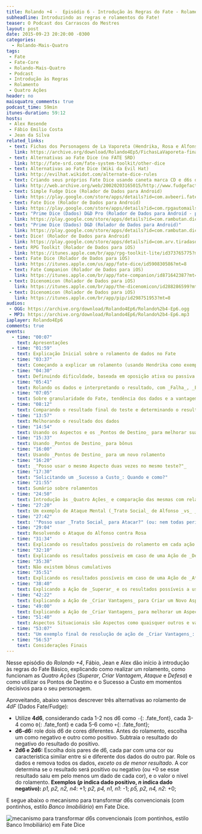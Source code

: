 ```yaml
---
title: Rolando +4 -  Episódio 6 - Introdução às Regras do Fate - Rolamentos, Ações e Resultados
subheadline: Introduzindo as regras e rolamentos do Fate!
teaser: O Podcast dos Carrascos do Mestres
layout: post
date: 2015-09-23 20:20:00 -0300
categories:
  - Rolando-Mais-Quatro
tags:
 - Fate
 - Fate-Core
 - Rolando-Mais-Quatro
 - Podcast
 - Introdução às Regras
 - Rolamento
 - Quatro Ações
header: no
maisquatro_comments: true 
podcast_time: 59min
itunes-duration: 59:12
hosts:
 - Alex Resende
 - Fábio Emilio Costa
 - Jean da Silva
related_links:
 - text: Fichas dos Personagens de La Vaporeta (Hendrika, Rosa e Alfonso)
   link: https://archive.org/download/Rolando4Ep5/FichasLaVaporeta-final.pdf
 - text: Alternativas ao Fate Dice (no FATE SRD)
   link: http://fate-srd.com/fate-system-toolkit/other-dice
 - text: Alternativas ao Fate Dice (Wiki da Evil Hat)
   link: http://evilhat.wikidot.com/alternate-dice-rules
 - text: Criando seus próprios Fate Dice usando caneta marca CD e d6s do Banco Imobiliário (do Fudge Factor, via Internet Archive)
   link: http://web.archive.org/web/20020203165015/http://www.fudgefactor.org/2001/12/01/babys_first_fudge_dice.html
 - text: Simple Fudge Dice (Rolador de Dados para Android)
   link: https://play.google.com/store/apps/details?id=com.avbeeri.fatedice
 - text: Fate Dice (Rolador de Dados para Android)
   link: https://play.google.com/store/apps/details?id=com.rpgautomails.fatedice
 - text: "Prime Dice (Dados) D&D Pro (Rolador de Dados para Android - pago)"
   link: https://play.google.com/store/apps/details?id=com.rambutan.dicepro
 - text: "Prime Dice (Dados) D&D (Rolador de Dados para Android)"
   link: https://play.google.com/store/apps/details?id=com.rambutan.dice
 - text: Dice! (Rolador de Dados para Android)
   link: https://play.google.com/store/apps/details?id=com.arv.tiradasdedados
 - text: RPG Toolkit (Rolador de Dados para iOS)
   link: https://itunes.apple.com/br/app/rpg-toolkit-lite/id373765775?mt=8
 - text: Fate Dice (Rolador de Dados para iOS)
   link: https://itunes.apple.com/us/app/fate-dice/id590830586?mt=8
 - text: Fate Companion (Rolador de Dados para iOS)
   link: https://itunes.apple.com/br/app/fate-companion/id871642387?mt=8
 - text: Dicenomicon (Rolador de Dados para iOS)
   link: https://itunes.apple.com/br/app/the-dicenomicon/id288286599?mt=8
 - text: Dicenomicon (Rolador de Dados para iOS)
   link: https://itunes.apple.com/br/app/pip/id298751953?mt=8
audios:
 - OGG: https://archive.org/download/Rolando4Ep6/Rolando%2b4-Ep6.ogg
 - MP3: https://archive.org/download/Rolando4Ep6/Rolando%2b4-Ep6.mp3
iaplayer: Rolando4Ep6
comments: true
events:
  - time: "00:07"
    text: Apresentações
  - time: "01:59"
    text: Explicação Inicial sobre o rolamento de dados no Fate
  - time: "03:37"
    text: Começando a explicar um rolamento (usando Hendrika como exemplo), definindo a perícia a ser testada
  - time: "04:30"
    text: Definuindo dificuldade, baseada em oposição ativa ou passiva
  - time: "05:41"
    text: Rolando os dados e interpretando o resultado, com _Falha_, _Empate_, _Sucesso_ e _Sucesso com Estilo_
  - time: "07:05"
    text: Sobre granularidade do Fate, tendência dos dados e a vantagem de ter uma perícia na Pirâmide
  - time: "08:12"
    text: Comparando o resultado final do teste e determinando o resultado (e o conceito de _Tensões_)
  - time: "13:57"
    text: Melhorando o resultado dos dados
  - time: "14:54"
    text: Usando os Aspectos e os _Pontos de Destino_ para melhorar suas chances
  - time: "15:33"
    text: Usando _Pontos de Destino_ para bônus
  - time: "16:00"
    text: Usando _Pontos de Destino_ para um novo rolamento
  - time: "16:20"
    text: _"Posso usar o mesmo Aspecto duas vezes no mesmo teste?"_
  - time: "17:30"
    text: "Solicitando um _Sucesso a Custo_: Quando e como?"
  - time: "21:55"
    text: Sumário sobre rolamentos
  - time: "24:50"
    text: Introdução às _Quatro Ações_ e comparação das mesmas com relação às versões antigas do Fate
  - time: "27:20"
    text: Um exemplo de Ataque Mental (_Trato Social_ de Alfonso _vs_ _Vontade_ de Rosa)
  - time: "27:42"
    text: '"Posso usar _Trato Social_ para Atacar?" (ou: nem todas perícias podem ser usadas para Atacar)'
  - time: "29:04"
    text: Resolvendo o Ataque do Alfonso contra Rosa
  - time: "31:34"
    text: Explicando os resultados possíveis do rolamento em cada ação
  - time: "32:10"
    text: Explicando os resultados possíveis em caso de uma Ação de _Defesa_
  - time: "35:38"
    text: Não existem bônus cumulativos
  - time: "35:51"
    text: Explicando os resultados possíveis em caso de uma Ação de _Ataque_
  - time: "38:40"
    text: Explicando a Ação de _Superar_ e os resultados possíveis a usar uma Ação de _Superar_
  - time: "42:22"
    text: Explicando a Ação de _Criar Vantagens_ para Criar um Novo Aspecto e os resultados possíveis
  - time: "49:00"
    text: Explicando a Ação de _Criar Vantagens_ para melhorar um Aspecto existente e os resultados possíveis
  - time: "51:40"
    text: Aspectos Situacionais são Aspectos como quaisquer outros e vale para todo mundo
  - time: "53:07"
    text: "Um exemplo final de resolução de ação de _Criar Vantagens_: Rosa tenta andar nos telhados"
  - time: "56:53"
    text: Considerações Finais
---
```


Nesse  episódio do  _Rolando  +4_, Fábio,  Jean e  Alex  dão início  à
introdução  às regras  do  Fate Básico,  explicando  como realizar  um
rolamento,  como  funcionam  as   _Quatro  Ações_  (_Superar_,  _Criar
Vantagem_, _Ataque_ e _Defesa_) e como utilizar os Pontos de Destino e
o Sucesso a Custo em momentos decisivos para o seu personagem.

Aproveitando, abaixo vamos descrever três alternativas ao rolamento de
_4dF_ (Dados Fate/Fudge):

+  Utilize   **4d6**,  considerando  cada   1-2  nos  d6   como  `-`{:
  .fate_font}, cada 3-4  como `0`{: .fate_font} e cada  5-6 como `+`{:
  .fate_font};
+ **d6-d6:**  role dois  d6 de cores  diferentes. Antes  do rolamento,
  escolha um como negativo e outro como positivo. Subtraia o resultado
  do negativo do resultado do positivo.
+ **2d6  e 2d6:** Escolha dois  pares de d6,  cada par com uma  cor ou
  caracteristica  similar entre  si  e diferente  dos  dados do  outro
  par. Role  os dados  e remova  todos os dados,  _exceto os  de menor
  resultado_. A cor determina se o resultado será positivo ou negativo
  (ou +0 se esse resultado saiu em  pelo menos um dado de cada cor), e
  o valor o nível do  rolamento. **Exemplos (_p_ indica dado positivo,
  _n_ indica dado negativo):** _p1, p2, n2, n4_: +1; _p2, p4, n1, n1_:
  -1; _p5, p2, n4, n2_: +0;

E segue abaixo o mecanismo para transformar d6s convencionais (com pontinhos, estilo _Banco Imobiliário_) em Fate Dice.

![mecanismo para transformar d6s convencionais (com pontinhos, estilo Banco Imobiliário) em Fate Dice](http://web.archive.org/web/20020203165015/http://www.fudgefactor.org/2001/12/01/images/babys_first_fudge_dice.jpg)

